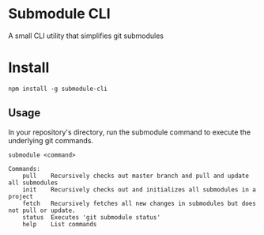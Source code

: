 # Submodule CLI

A small CLI utility that simplifies git submodules

# Install

```
npm install -g submodule-cli
```

## Usage

In your repository's directory, run the submodule command to execute the underlying git commands.

```
submodule <command>
```

```
Commands:
    pull    Recursively checks out master branch and pull and update all submodules
    init    Recursively checks out and initializes all submodules in a project
    fetch   Recursively fetches all new changes in submodules but does not pull or update.
    status  Executes 'git submodule status'
    help    List commands
```